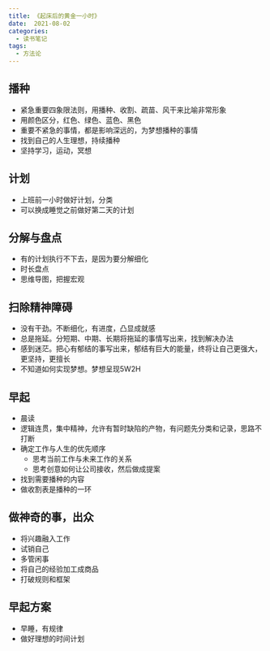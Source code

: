 ```yaml
---
title: 《起床后的黄金一小时》
date:  2021-08-02
categories:
  - 读书笔记
tags:
  - 方法论
---
```


## 播种
- 紧急重要四象限法则，用播种、收割、疏苗、风干来比喻非常形象
- 用颜色区分，红色、绿色、蓝色、黑色
- 重要不紧急的事情，都是影响深远的，为梦想播种的事情
- 找到自己的人生理想，持续播种
- 坚持学习，运动，冥想

## 计划
- 上班前一小时做好计划，分类
- 可以换成睡觉之前做好第二天的计划

## 分解与盘点
- 有的计划执行不下去，是因为要分解细化
- 时长盘点
- 思维导图，把握宏观

## 扫除精神障碍
- 没有干劲。不断细化，有进度，凸显成就感
- 总是拖延。分短期、中期、长期将拖延的事情写出来，找到解决办法
- 感到迷茫。把心有郁结的事写出来，郁结有巨大的能量，终将让自己更强大，更坚持，更擅长
- 不知道如何实现梦想。梦想呈现5W2H

## 早起
- 晨读
- 逻辑连贯，集中精神，允许有暂时缺陷的产物，有问题先分类和记录，思路不打断
- 确定工作与人生的优先顺序
  - 思考当前工作与未来工作的关系
  - 思考创意如何让公司接收，然后做成提案
- 找到需要播种的内容
- 做收割表是播种的一环

## 做神奇的事，出众
- 将兴趣融入工作
- 试销自己
- 多管闲事
- 将自己的经验加工成商品
- 打破规则和框架

## 早起方案
- 早睡，有规律
- 做好理想的时间计划

